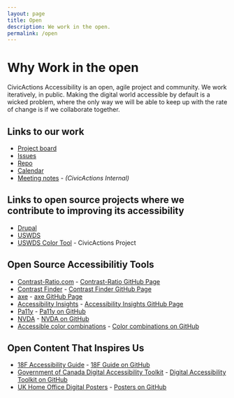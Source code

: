 ```yaml
---
layout: page
title: Open
description: We work in the open.
permalink: /open
---
```


# Why Work in the open
CivicActions Accessibility is an open, agile project and community. We work iteratively, in public. Making the digital world accessible by default is a wicked problem, where the only way we will be able to keep up with the rate of change is if we collaborate together. 

## Links to our work
* [Project board](https://github.com/CivicActions/accessibility/projects/1)
* [Issues](https://github.com/CivicActions/accessibility/issues)
* [Repo](https://github.com/civicactions/accessibility)
* [Calendar](calendar)
* [Meeting notes](https://docs.google.com/document/d/1y2yGcxsjEmmr4627nf3O2aGqmIkJrkgcbjRKAz9jSMI/edit?usp=sharing) - <i>(CivicActions Internal)</i>

## Links to open source projects where we contribute to improving its accessibility
* [Drupal](https://www.drupal.org/project/issues/search/drupal?issue_tags=accessibility)
* [USWDS](https://github.com/uswds/uswds/issues?q=is%3Aissue+label%3A%22topic%3A+accessibility%22)
* [USWDS Color Tool](https://github.com/CivicActions/uswds-color-tool) - CivicActions Project

## Open Source Accessibilitiy Tools
* [Contrast-Ratio.com](https://contrast-Ratio.com) - [Contrast-Ratio GitHub Page](https://github.com/LeaVerou/contrast-ratio)
* [Contrast Finder](https://contrast-finder.tanaguru.com/) - [Contrast Finder GitHub Page](https://github.com/Tanaguru/Contrast-Finder)
* [axe](https://www.deque.com/axe/) - [axe GitHub Page](https://github.com/dequelabs/axe-core)
* [Accessibility Insights](https://accessibilityinsights.io/) - [Accessibility Insights GitHub Page](https://github.com/microsoft/accessibility-insights-web)
* [Pa11y](https://pa11y.org/) - [Pa11y on GitHub](https://github.com/pa11y)
* [NVDA](https://www.nvaccess.org/) - [NVDA on GitHub](https://github.com/nvaccess/nvda/)
* [Accessible color combinations](https://toolness.github.io/accessible-color-matrix/) - [Color combinations on GitHub](https://github.com/toolness/accessible-color-matrix)

## Open Content That Inspires Us
* [18F Accessibility Guide](https://accessibility.18f.gov/) - [18F Guide on GitHub](https://github.com/18F/accessibility)
* [Government of Canada Digital Accessibility Toolkit](https://canada-ca.github.io/a11y/index.html) - [Digital Accessibility Toolkit on GitHub](https://github.com/canada-ca/a11y/)
* [UK Home Office Digital Posters](https://accessibility.blog.gov.uk/2016/09/02/dos-and-donts-on-designing-for-accessibility/) - [Posters on GitHub](https://github.com/UKHomeOffice/posters)
